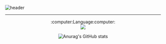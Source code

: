 ![header](https://capsule-render.vercel.app/api?height=300&text=Welcome&&fontSize=80&&animation=fadeIn&&type=waving&color=gradient&section=header&desc=Kkubuck's_github&fontAlignY=40)
  
  
---
<div align="center">
  :computer:Language:computer:  
    <br/>
  
  <img src="https://img.shields.io/badge/Python-3776AB?style=for-the-badge&logo=Python&logoColor=white"> 
  <br>
  
![Anurag's GitHub stats](https://github-readme-stats.vercel.app/api?username=Kkubuck&theme=vue&&show_icons=true)
</div>


